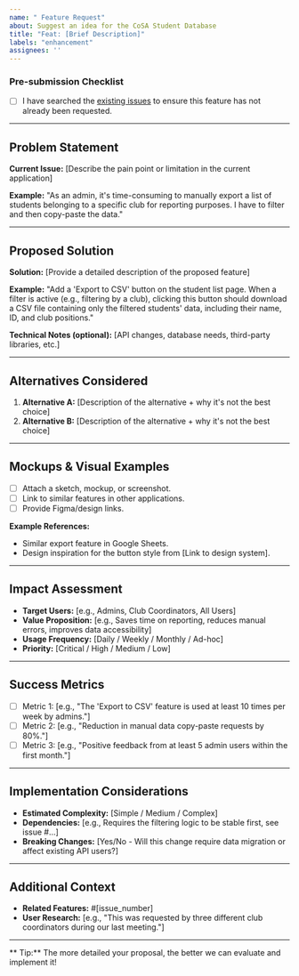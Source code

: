```yaml
---
name: " Feature Request"
about: Suggest an idea for the CoSA Student Database
title: "Feat: [Brief Description]"
labels: "enhancement"
assignees: ''
---
```


### Pre-submission Checklist
- [ ] I have searched the [existing issues](https://github.com/OpenLake/Student_Database_COSA/issues) to ensure this feature has not already been requested.
---

##  Problem Statement
**Current Issue:** [Describe the pain point or limitation in the current application]

**Example:** "As an admin, it's time-consuming to manually export a list of students belonging to a specific club for reporting purposes. I have to filter and then copy-paste the data."

---

##  Proposed Solution
**Solution:** [Provide a detailed description of the proposed feature]

**Example:** "Add a 'Export to CSV' button on the student list page. When a filter is active (e.g., filtering by a club), clicking this button should download a CSV file containing only the filtered students' data, including their name, ID, and club positions."

**Technical Notes (optional):** [API changes, database needs, third-party libraries, etc.]

---

##  Alternatives Considered
1.  **Alternative A:** [Description of the alternative + why it's not the best choice]
2.  **Alternative B:** [Description of the alternative + why it's not the best choice]

---

##  Mockups & Visual Examples
-   [ ] Attach a sketch, mockup, or screenshot.
-   [ ] Link to similar features in other applications.
-   [ ] Provide Figma/design links.

**Example References:**
-   Similar export feature in Google Sheets.
-   Design inspiration for the button style from [Link to design system].

---

##  Impact Assessment
-   **Target Users:** [e.g., Admins, Club Coordinators, All Users]
-   **Value Proposition:** [e.g., Saves time on reporting, reduces manual errors, improves data accessibility]
-   **Usage Frequency:** [Daily / Weekly / Monthly / Ad-hoc]
-   **Priority:** [Critical / High / Medium / Low]

---

## Success Metrics
-   [ ] Metric 1: [e.g., "The 'Export to CSV' feature is used at least 10 times per week by admins."]
-   [ ] Metric 2: [e.g., "Reduction in manual data copy-paste requests by 80%."]
-   [ ] Metric 3: [e.g., "Positive feedback from at least 5 admin users within the first month."]

---

## Implementation Considerations
-   **Estimated Complexity:** [Simple / Medium / Complex]
-   **Dependencies:** [e.g., Requires the filtering logic to be stable first, see issue #...]
-   **Breaking Changes:** [Yes/No - Will this change require data migration or affect existing API users?]

---

##  Additional Context
-   **Related Features:** #[issue_number]
-   **User Research:** [e.g., "This was requested by three different club coordinators during our last meeting."]

---

** Tip:** The more detailed your proposal, the better we can evaluate and implement it!
